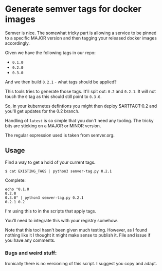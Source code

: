 # Generate semver tags for docker images

Semver is nice. The somewhat tricky part is allowing a service to be pinned to a specific MAJOR version 
and then tagging your released docker images accordingly.
 
Given we have the following tags in our repo:
 * `0.1.0`
 * `0.2.0`
 * `0.3.0`
 
And we then build `0.2.1` - what tags should be applied?
 
This tools tries to generate those tags. It'll spit out:
  `0.2` and `0.2.1`. It will not touch the `0` tag as this should still point to `0.3.0`.
  
So, in your kubernetes defintions you might then deploy $ARTFACT:0.2 and you'll get updates for the 0.2
branch.

Handling of `latest` is so simple that you don't need any tooling. The tricky bits are sticking on a MAJOR 
or MINOR version.

The regular expression used is taken from semver.org. 


## Usage
Find a way to get a hold of your current tags. 

 ```shell script
 $ cat EXISTING_TAGS | python3 semver-tag.py 0.2.1 
 ```
Complete:
```
echo "0.1.0
0.2.0
0.3.0" | python3 semver-tag.py 0.2.1
0.2.1 0.2
```
I'm using this to in the scripts that apply tags.

You'll need to integrate this with your registry somehow.

Note that this tool hasn't been given much testing. However, as I found nothing like it I thought it might make
sense to publish it. File and issue if you have any comments.

### Bugs and weird stuff:

Ironically there is no versioning of this script. I suggest you copy and adapt.
